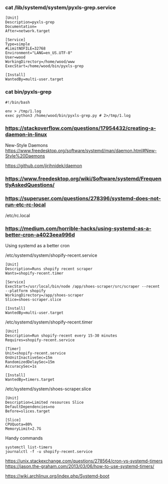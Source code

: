 
### cat /lib/systemd/system/pyxls-grep.service

    [Unit]
    Description=pyxls-grep
    Documentation=
    After=network.target

    [Service]
    Type=simple
    #LimitNOFILE=32768
    Environment="LANG=en_US.UTF-8"
    User=wood
    WorkingDirectory=/home/wood/www
    ExecStart=/home/wood/bin/pyxls-grep

    [Install]
    WantedBy=multi-user.target

### cat bin/pyxls-grep

    #!/bin/bash

    env > /tmp/1.log
    exec python3 /home/wood/bin/pyxls-grep.py # 2>/tmp/1.log

### https://stackoverflow.com/questions/17954432/creating-a-daemon-in-linux

New-Style Daemons
https://www.freedesktop.org/software/systemd/man/daemon.html#New-Style%20Daemons

https://github.com/jirihnidek/daemon

### https://www.freedesktop.org/wiki/Software/systemd/FrequentlyAskedQuestions/

### https://superuser.com/questions/278396/systemd-does-not-run-etc-rc-local

/etc/rc.local

### https://medium.com/horrible-hacks/using-systemd-as-a-better-cron-a4023eea996d

Using systemd as a better cron

/etc/systemd/system/shopify-recent.service

    [Unit]
    Description=Runs shopify recent scraper
    Wants=shopify-recent.timer

    [Service]
    ExecStart=/usr/local/bin/node /app/shoes-scraper/src/scraper --recent --platform shopify
    WorkingDirectory=/app/shoes-scraper
    Slice=shoes-scraper.slice

    [Install]
    WantedBy=multi-user.target

/etc/systemd/system/shopify-recent.timer

    [Unit]
    Description=Run shopify-recent every 15-30 minutes
    Requires=shopify-recent.service

    [Timer]
    Unit=shopify-recent.service
    OnUnitInactiveSec=15m
    RandomizedDelaySec=15m
    AccuracySec=1s

    [Install]
    WantedBy=timers.target

/etc/systemd/system/shoes-scraper.slice

    [Unit]
    Description=Limited resources Slice
    DefaultDependencies=no
    Before=slices.target

    [Slice]
    CPUQuota=80%
    MemoryLimit=2.7G

Handy commands

    systemctl list-timers  
    journalctl -f -u shopify-recent.service

https://unix.stackexchange.com/questions/278564/cron-vs-systemd-timers
https://jason.the-graham.com/2013/03/06/how-to-use-systemd-timers/


https://wiki.archlinux.org/index.php/Systemd-boot
